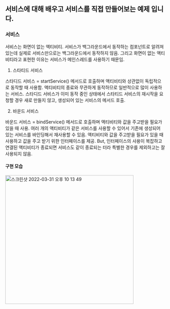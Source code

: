 ## 서비스에 대해 배우고 서비스를 직접 만들어보는 예제 입니다.
### 서비스

서비스는 화면이 없는 액티비티. 서비스가 백그라운드에서 동작하는 컴포넌트로 알려져 있는데 실제로 서비스만으로는 백그라운드에서 동작하지 않음. 그리고 화면이 없는 액티비티라고 표현한 이유는 서비스가
메인스레드를 사용하기 때문임.


1. 스타티드 서비스

스타디드 서비스 = startService() 메서드로 호출하며 액티비티와 상관없이 독립적으로 동작할 때 사용함. 액티비티의 종료와 무관하게 동작하므로 일반적으로 많이 사용하는 서비스. 
스타디드 서비스가 이미 동작 중인 상태에서 스타티드 서비스의 재시작을 요청할 경우 새로 만들지 않고, 생성되어 있는 서비스의 메서드 호출.

2. 바운드 서비스

바운드 서비스 = bindService() 메서드로 호출하며 액티비티와 값을 주고받을 필요가 있을 때 사용. 여러 개의 액티비티가 같은 서비스를 사용할 수 있어서 
기존에 생성되어 있는 서비스를 바인딩해서 재사용할 수 있음. 액티비티와 값을 주고받을 필요가 있을 때 사용하고 값을 주고 받기 위한 인터페이스를 제공.
But, 인터페이스의 사용이 복잡하고 연결된 액티비티가 종료되면 서비스도 같이 종료되는 터라 특별한 경우를 제외하고는 잘 사용되지 않음.


#### 구현 모습
<img width="404" alt="스크린샷 2022-03-31 오후 10 13 49" src="https://user-images.githubusercontent.com/95080196/161063270-2ea3c95e-5ea5-4e0b-b35a-c4fcc0cba17e.png">
